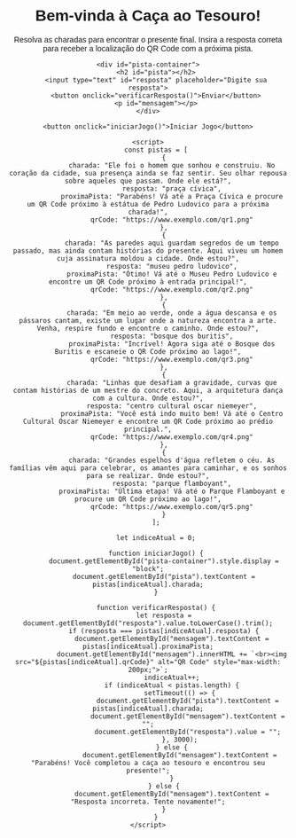 <!DOCTYPE html>
<html lang="pt-br">
<head>
    <meta charset="UTF-8">
    <meta name="viewport" content="width=device-width, initial-scale=1.0">
    <title>Caça ao Tesouro</title>
    <style>
        body {
            font-family: Arial, sans-serif;
            text-align: center;
            margin: 50px;
        }
        #pista-container {
            display: none;
            margin-top: 20px;
            animation: fadeIn 1s;
        }
        input {
            padding: 10px;
            width: 300px;
            margin-top: 10px;
        }
        button {
            padding: 10px 15px;
            cursor: pointer;
            margin-top: 10px;
        }
        #mensagem {
            margin-top: 20px;
            font-weight: bold;
        }
        @keyframes fadeIn {
            from { opacity: 0; }
            to { opacity: 1; }
        }
    </style>
</head>
<body>
    <h1>Bem-vinda à Caça ao Tesouro!</h1>
    <p>Resolva as charadas para encontrar o presente final. Insira a resposta correta para receber a localização do QR Code com a próxima pista.</p>
    
    <div id="pista-container">
        <h2 id="pista"></h2>
        <input type="text" id="resposta" placeholder="Digite sua resposta">
        <button onclick="verificarResposta()">Enviar</button>
        <p id="mensagem"></p>
    </div>
    
    <button onclick="iniciarJogo()">Iniciar Jogo</button>
    
    <script>
        const pistas = [
            {
                charada: "Ele foi o homem que sonhou e construiu. No coração da cidade, sua presença ainda se faz sentir. Seu olhar repousa sobre aqueles que passam. Onde ele está?",
                resposta: "praça cívica",
                proximaPista: "Parabéns! Vá até a Praça Cívica e procure um QR Code próximo à estátua de Pedro Ludovico para a próxima charada!",
                qrCode: "https://www.exemplo.com/qr1.png"
            },
            {
                charada: "As paredes aqui guardam segredos de um tempo passado, mas ainda contam histórias do presente. Aqui viveu um homem cuja assinatura moldou a cidade. Onde estou?",
                resposta: "museu pedro ludovico",
                proximaPista: "Ótimo! Vá até o Museu Pedro Ludovico e encontre um QR Code próximo à entrada principal!",
                qrCode: "https://www.exemplo.com/qr2.png"
            },
            {
                charada: "Em meio ao verde, onde a água descansa e os pássaros cantam, existe um lugar onde a natureza encontra a arte. Venha, respire fundo e encontre o caminho. Onde estou?",
                resposta: "bosque dos buritis",
                proximaPista: "Incrível! Agora siga até o Bosque dos Buritis e escaneie o QR Code próximo ao lago!",
                qrCode: "https://www.exemplo.com/qr3.png"
            },
            {
                charada: "Linhas que desafiam a gravidade, curvas que contam histórias de um mestre do concreto. Aqui, a arquitetura dança com a cultura. Onde estou?",
                resposta: "centro cultural oscar niemeyer",
                proximaPista: "Você está indo muito bem! Vá até o Centro Cultural Oscar Niemeyer e encontre um QR Code próximo ao prédio principal.",
                qrCode: "https://www.exemplo.com/qr4.png"
            },
            {
                charada: "Grandes espelhos d'água refletem o céu. As famílias vêm aqui para celebrar, os amantes para caminhar, e os sonhos para se realizar. Onde estou?",
                resposta: "parque flamboyant",
                proximaPista: "Última etapa! Vá até o Parque Flamboyant e procure um QR Code próximo ao lago!",
                qrCode: "https://www.exemplo.com/qr5.png"
            }
        ];
        
        let indiceAtual = 0;
        
        function iniciarJogo() {
            document.getElementById("pista-container").style.display = "block";
            document.getElementById("pista").textContent = pistas[indiceAtual].charada;
        }
        
        function verificarResposta() {
            let resposta = document.getElementById("resposta").value.toLowerCase().trim();
            if (resposta === pistas[indiceAtual].resposta) {
                document.getElementById("mensagem").textContent = pistas[indiceAtual].proximaPista;
                document.getElementById("mensagem").innerHTML += `<br><img src="${pistas[indiceAtual].qrCode}" alt="QR Code" style="max-width: 200px;">`;
                indiceAtual++;
                if (indiceAtual < pistas.length) {
                    setTimeout(() => {
                        document.getElementById("pista").textContent = pistas[indiceAtual].charada;
                        document.getElementById("mensagem").textContent = "";
                        document.getElementById("resposta").value = "";
                    }, 3000);
                } else {
                    document.getElementById("mensagem").textContent = "Parabéns! Você completou a caça ao tesouro e encontrou seu presente!";
                }
            } else {
                document.getElementById("mensagem").textContent = "Resposta incorreta. Tente novamente!";
            }
        }
    </script>
</body>
</html>
